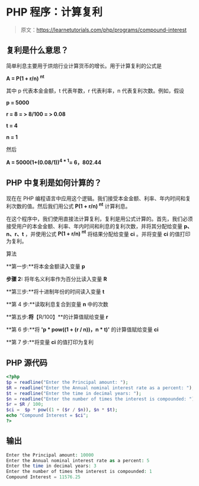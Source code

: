 # PHP 程序：计算复利

> 原文：<https://learnetutorials.com/php/programs/compound-interest>

## 复利是什么意思？

简单利息主要用于烘焙行业计算货币的增长。用于计算复利的公式是

**A = P(1 + r/n) <sup>nt</sup>**

其中 p 代表本金金额，t 代表年数，r 代表利率，n 代表复利次数。例如，假设

**p = 5000**

**r = 8 = > 8/100 = > 0.08**

**t = 4**

**n = 1**

然后

**A = 5000(1+(0.08/1))<sup>4 * 1</sup>= 6，802.44**

## PHP 中复利是如何计算的？

现在在 PHP 编程语言中应用这个逻辑。我们接受本金金额、利率、年内时间和复利次数的值。然后我们用公式 **P(1 + r/n) <sup>nt</sup>** 计算利息。

在这个程序中，我们使用直接法计算复利，复利是用公式计算的。首先，我们必须接受用户的本金金额、利率、年内时间和利息的复利次数，并将其分配给变量 **p、n、r、t** ，并使用公式 **P(1 + r/n) <sup>nt</sup>** 将结果分配给变量 **ci** 。并将变量 **ci** 的值打印为复利。

算法

**第一步:**将本金金额读入变量 **p**

**步骤 2:** 将年名义利率作为百分比读入变量 **R**

**第三步:**将十进制年份的时间读入变量 **t**

**第 4 步:**读取利息复合到变量 **n** 中的次数

**第五步:**将**【R/100】**的计算值赋给变量 **r**

**第 6 步:**将 **'p * pow((1 + (r / n))，n * t)'** 的计算值赋给变量 **ci**

**第 7 步:**将变量 **ci** 的值打印为复利

## PHP 源代码

```php
<?php
$p = readline("Enter the Principal amount: ");
$R = readline("Enter the Annual nominal interest rate as a percent: ");
$t = readline("Enter the time in decimal years: ");
$n = readline("Enter the number of times the interest is compounded: ");
$r = $R / 100;
$ci =  $p * pow((1 + ($r / $n)), $n * $t);
echo "Compound Interest = $ci";
?>

```

## 输出

```php
Enter the Principal amount: 10000
Enter the Annual nominal interest rate as a percent: 5
Enter the time in decimal years: 3
Enter the number of times the interest is compounded: 1
Compound Interest = 11576.25
```